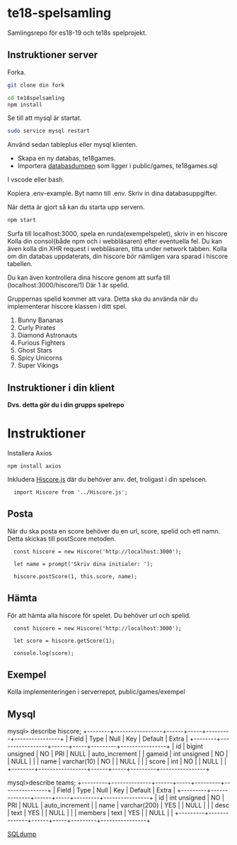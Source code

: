 # te18-spelsamling

Samlingsrepo för es18-19 och te18s spelprojekt.

## Instruktioner server

Forka.

```bash
git clone din fork

cd te18spelsamling
npm install
```

Se till att mysql är startat.

```bash
sudo service mysql restart
```

Använd sedan tableplus eller mysql klienten.

* Skapa en ny databas, te18games.
* Importera [databasdumpen](public/games/te18games.sql) som ligger i public/games, te18games.sql

I vscode eller bash.

Kopiera .env-example.
Byt namn till .env.
Skriv in dina databasuppgifter.

När detta är gjort så kan du starta upp servern.

```bash
npm start
```

Surfa till localhost:3000, spela en runda(exempelspelet), skriv in en hiscore
Kolla din consol(både npm och i webbläsaren) efter eventuella fel.
Du kan även kolla din XHR request i webbläsaren, titta under network tabben.
Kolla om din databas uppdaterats, din hiscore bör nämligen vara sparad i hiscore tabellen.

Du kan även kontrollera dina hiscore genom att surfa till (localhost:3000/hiscore/1)
Där 1 är spelid.

Gruppernas spelid kommer att vara. Detta ska du använda när du implementerar hiscore klassen
i ditt spel.

1. Bunny Bananas
2. Curly Pirates
3. Diamond Astronauts
4. Furious Fighters
5. Ghost Stars
6. Spicy Unicorns
7. Super Vikings

## Instruktioner i din klient

**Dvs. detta gör du i din grupps spelrepo**

# Instruktioner

Installera Axios

```
npm install axios
```

Inkludera [Hiscore.js](public/games/Hiscore.js) där du behöver anv. det, troligast i din spelscen.

```
  import Hiscore from '../Hiscore.js';
```

## Posta

När du ska posta en score behöver du en url, score, spelid och ett namn.
Detta skickas till postScore metoden.

```
  const hiscore = new Hiscore('http://localhost:3000');

  let name = prompt('Skriv dina initialer: ');

  hiscore.postScore(1, this.score, name);
```

## Hämta

För att hämta alla hiscore för spelet. Du behöver url och spelid.

```
  const hiscore = new Hiscore('http://localhost:3000');

  let score = hiscore.getScore(1);

  console.log(score);
```

## Exempel

Kolla implementeringen i serverrepot, public/games/exempel

## Mysql

mysql> describe hiscore;
+--------+-----------------+------+-----+---------+----------------+
| Field  | Type            | Null | Key | Default | Extra          |
+--------+-----------------+------+-----+---------+----------------+
| id     | bigint unsigned | NO   | PRI | NULL    | auto_increment |
| gameid | int unsigned    | NO   |     | NULL    |                |
| name   | varchar(10)     | NO   |     | NULL    |                |
| score  | int             | NO   |     | NULL    |                |
+--------+-----------------+------+-----+---------+----------------+

mysql>describe teams;
+---------+--------------+------+-----+---------+----------------+
| Field   | Type         | Null | Key | Default | Extra          |
+---------+--------------+------+-----+---------+----------------+
| id      | int unsigned | NO   | PRI | NULL    | auto_increment |
| name    | varchar(200) | YES  |     | NULL    |                |
| desc    | text         | YES  |     | NULL    |                |
| members | text         | YES  |     | NULL    |                |
+---------+--------------+------+-----+---------+----------------+

[SQLdump](te18games.sql)